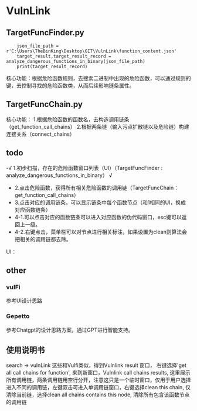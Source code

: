 # VulnLink

## TargetFuncFinder.py
```
    json_file_path = r'C:\Users\TheBinKing\Desktop\GIT\VulnLink\function_content.json'
    target_result,target_result_record = analyze_dangerous_functions_in_binary(json_file_path)
    print(target_result_record)  
```

核心功能：根据危险函数规则，去搜索二进制中出现的危险函数，可以通过规则的键，去控制寻找的危险函数类，从而后续影响链条属性。


## TargetFuncChain.py
核心功能：
1.根据危险函数的函数名，去构造调用链条（get_function_call_chains）
2.根据两条链（输入污点扩散链以及危险链）构建连接关系（connect_chains）


## todo
-√ 1.初步扫描，存在的危险函数窗口列表（UI）（TargetFuncFinder :  analyze_dangerous_functions_in_binary） √
- 2.点击危险函数，获得所有相关危险函数的调用链（TargetFuncChain：get_function_call_chains）
- 3.点击对应的调用链条，可以显示链条中每个函数节点（和1相同的UI，换成对应函数链条）
- 4-1.可以点击对应的函数链条可以进入对应函数的伪代码窗口，esc键可以返回上一级。
- 4-2.右键点击，菜单栏可以对节点进行相关标注，如果设置为clean则算法会把相关的调用链都去除。

UI：


## other
### vulFi
参考UI设计思路

### Gepetto
参考Chatgpt的设计思路方案，通过GPT进行智能支持。



## 使用说明书
search -> vulnLink 这些和Vulfi类似，得到Vulnlink result 窗口， 右键选择'get all call chains for function', 来到新窗口，Vulnlink call chains results, 这里展示所有调用链，两条调用链用空行分开，注意这只是一个临时窗口，仅用于用户选择进入不同的调用链，左键双击可进入单调用链窗口，右键选择clean this chain, 仅清除当前链，选择clean all chains contains this node, 清除所有包含该函数节点的调用链